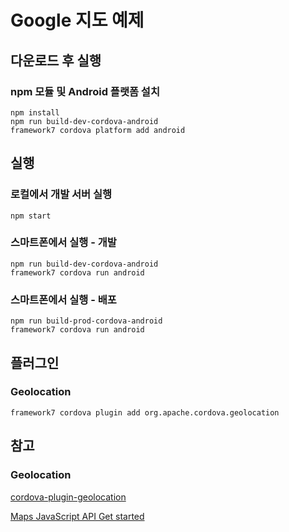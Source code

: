 # Google 지도 예제

## 다운로드 후 실행

### npm 모듈 및 Android 플랫폼 설치

```
npm install
npm run build-dev-cordova-android
framework7 cordova platform add android
```

## 실행 

### 로컬에서 개발 서버 실행

```
npm start
```

### 스마트폰에서 실행 - 개발

```
npm run build-dev-cordova-android
framework7 cordova run android
```

### 스마트폰에서 실행 - 배포

```
npm run build-prod-cordova-android
framework7 cordova run android
```

## 플러그인

### Geolocation

```
framework7 cordova plugin add org.apache.cordova.geolocation
```

## 참고

### Geolocation

[cordova-plugin-geolocation](https://cordova.apache.org/docs/en/latest/reference/cordova-plugin-geolocation/)

[Maps JavaScript API Get started](https://developers.google.com/maps/documentation/javascript/places?hl=ko#overview)
